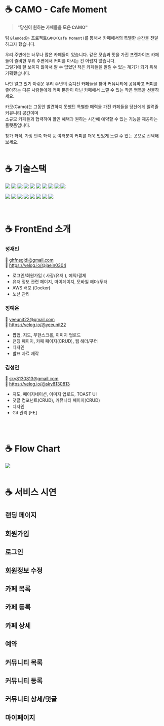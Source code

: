 # :coffee: CAMO - Cafe Moment

> **"당신이 원하는 카페들을 모은 CAMO"**

팀 `Blended`는 프로젝트`CAMO(Cafe Moment)`를 통해서 카페에서의 특별한 순간을 전달하고자 했습니다.

우리 주변에는 너무나 많은 카페들이 있습니다. 같은 모습과 맛을 가진 프렌차이즈 카페들이 즐비한 우리 주변에서 커피를 마시는 건 어렵지 않습니다.<br/>
그렇기에 잘 보이지 않아서 알 수 없었던 작은 카페들을 알릴 수 있는 계기가 되기 위해 기획했습니다.<br/>

나만 알고 있기 아쉬운 우리 주변의 숨겨진 카페들을 찾아 커뮤니티에 공유하고 커피를 좋아하는 다른 사람들에게 커피 뿐만이 아닌 카페에서 느낄 수 있는 작은 행복을 선물하세요.<br/>

카모(Camo)는 그동안 발견하지 못했던 특별한 매력을 가진 카페들을 당신에게 알려줄 커뮤니티 공간이며<br/>
소규모 카페들과 협력하여 할인 혜택과 원하는 시간에 예약할 수 있는 기능을 제공하는 플랫폼입니다.<br/>

창가 좌석, 가장 안쪽 좌석 등 여러분이 커피를 더욱 맛있게 느낄 수 있는 곳으로 선택해 보세요.<br/>
<br/>

# :coffee: 기술스택

<img src="https://img.shields.io/badge/JavaScript-F7DF1E?style=flat-square&logo=JavaScript&logoColor=white"/>          <img src="https://img.shields.io/badge/TypeScript-3178C6?style=flat-square&logo=TypeScript&logoColor=white"/>
<img src="https://img.shields.io/badge/-Emotion-C43BAD?style=flat-square"/>
<img src="https://img.shields.io/badge/React-61DAFB?style=flat-square&logo=React&logoColor=white"/>
<img src="https://img.shields.io/badge/React Hook Form-EC5990?style=flat-square&logo=ReactHookForm&logoColor=white"/>
<img src="https://img.shields.io/badge/Apollo GraphQL-311C87?style=flat-square&logo=ApolloGraphQL&logoColor=white"/>
<img src="https://img.shields.io/badge/Next.js-000000?style=flat-square&logo=Next.js&logoColor=white"/>
<img src="https://img.shields.io/badge/Recoil-000000?style=flat-square"/>
<img src="https://img.shields.io/badge/ESLint-4B32C3?style=flat-square&logo=ESLint&logoColor=white"/>
<img src="https://img.shields.io/badge/Prettier-F7B93E?style=flat-square&logo=Prettier&logoColor=white"/>
<!-- <img src="https://img.shields.io/badge/TOAST UI-515CE6?style=flat-square"/> -->

<img src="https://img.shields.io/badge/Git-F05032?style=flat-square&logo=Git&logoColor=white"/>          <img src="https://img.shields.io/badge/GitHub-181717?style=flat-square&logo=GitHub&logoColor=white"/>
<img src="https://img.shields.io/badge/Docker-2496ED?style=flat-square&logo=Docker&logoColor=white"/>
<img src="https://img.shields.io/badge/Amazon AWS-232F3E?style=flat-square&logo=AmazonAWS&logoColor=white"/>
<img src="https://img.shields.io/badge/Trello-0052CC?style=flat-square&logo=Trello&logoColor=white"/>
<img src="https://img.shields.io/badge/Notion-000000?style=flat-square&logo=Notion&logoColor=white"/>
<img src="https://img.shields.io/badge/Google Cloud-4285F4?style=flat-square&logo=GoogleCloud&logoColor=white"/>
<img src="https://img.shields.io/badge/Discord-5865F2?style=flat-square&logo=Discord&logoColor=white"/>
<br/>
<br/>
<br/>

# :coffee: FrontEnd 소개

### 정재인
:e-mail: ghfnsgldl@gmail.com <br/>
:memo: https://velog.io/@jaein0304
- 로그인/회원가입 ( 사장/유저 ), 예약/결제
- 유저 정보 관련 페이지, 마이페이지, 모바일 헤더/푸터
- AWS 배포 (Docker)
- 노션 관리

### 정예은
:e-mail: yeeunit22@gmail.com <br/>
:memo: https://velog.io/@yeeunit22
- 팝업, 지도, 무한스크롤, 이미지 업로드
- 랜딩 페이지, 카페 페이지(CRUD), 웹 헤더/푸터
- 디자인
- 발표 자료 제작

### 김성연
:e-mail: sky8130813@gmail.com <br/>
:memo: https://velog.io/@sky8130813
- 지도, 페이지네이션, 이미지 업로드, TOAST UI
- 댓글 컴포넌트(CRUD), 커뮤니티 페이지(CRUD)
- 디자인
- Git 관리 [FE]
<br/>
<br/>

# :coffee: Flow Chart
<img src="https://s3.us-west-2.amazonaws.com/secure.notion-static.com/072aa6fc-8ae0-45d4-8187-1f194f47d8f2/Untitled.png?X-Amz-Algorithm=AWS4-HMAC-SHA256&X-Amz-Content-Sha256=UNSIGNED-PAYLOAD&X-Amz-Credential=AKIAT73L2G45EIPT3X45%2F20220930%2Fus-west-2%2Fs3%2Faws4_request&X-Amz-Date=20220930T120921Z&X-Amz-Expires=86400&X-Amz-Signature=1ce45e4ec9ff7260379b1b21ba6f41a5f36e22117ab107302dea604251428305&X-Amz-SignedHeaders=host&response-content-disposition=filename%20%3D%22Untitled.png%22&x-id=GetObject"/>

<br/>
<br/>

# :coffee: 서비스 시연
## 랜딩 페이지
## 회원가입
## 로그인
## 회원정보 수정
## 카페 목록
## 카페 등록
## 카페 상세
## 예약
## 커뮤니티 목록
## 커뮤니티 등록
## 커뮤니티 상세/댓글
## 마이페이지
